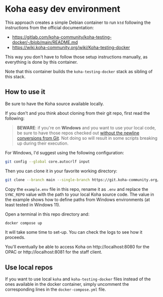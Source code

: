 Koha easy dev environment
=========================

This approach creates a simple Debian container to run `ktd` following the instructions from the official documentation:
- https://gitlab.com/koha-community/koha-testing-docker/-/blob/main/README.md
- https://wiki.koha-community.org/wiki/Koha-testing-docker

This way you don't have to follow those setup instructions manually, as everything is done by this container.

Note that this container builds the `koha-testing-docker` stack as sibling of this stack.

## How to use it

Be sure to have the Koha source available locally.

If you don't and you think about cloning from their git repo, first read the following:

> **BEWARE**: if you're on **Windows** and you want to use your local code, be sure to have those repos checked out [without the newline conversions from Git](https://www.git-scm.com/book/en/v2/Customizing-Git-Git-Configuration#_formatting_and_whitespace).
> Not doing so will result in some scripts breaking up during their execution. 

For Windows, I'd suggest using the following configuration:
```sh
git config --global core.autocrlf input
```

Then you can clone it in your favorite working directory:
```sh
git clone --branch main --single-branch https://git.koha-community.org/Koha-community/Koha.git koha
```

Copy the `example.env` file in this repo, rename it as `.env` and replace the `SYNC_REPO` value
with the path to your local Koha source code. The value in the example shows how to define paths
from Windows environments (at least tested in Windows 11).

Open a terminal in this repo directory and:
```sh
docker compose up
```
It will take some time to set-up. You can check the logs to see how it proceeds.

You'll eventually be able to access Koha on http://localhost:8080 for the OPAC or http://localhost:8081 for the staff client.

## Use local repos

If you want to use local `koha` and `koha-testing-docker` files instead of the ones available in the docker container,
simply uncomment the corresponding lines in the `docker-compose.yml` file.
